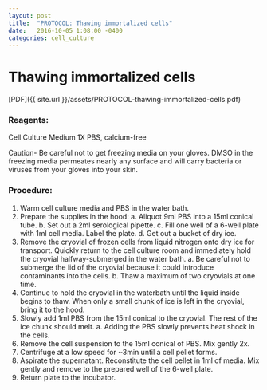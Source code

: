 ```yaml
---
layout: post
title:  "PROTOCOL: Thawing immortalized cells"
date:   2016-10-05 1:08:00 -0400
categories: cell_culture
---
```

# Thawing immortalized cells
[PDF]({{ site.url }}/assets/PROTOCOL-thawing-immortalized-cells.pdf)

### Reagents:
Cell Culture Medium
1X PBS, calcium-free

Caution- Be careful not to get freezing media on your gloves. DMSO in the freezing media permeates nearly any surface and will carry bacteria or viruses from your gloves into your skin.

### Procedure:
1. Warm cell culture media and PBS in the water bath. 
2. Prepare the supplies in the hood: 
   a. Aliquot 9ml PBS into a 15ml conical tube.
   b. Set out a 2ml serological pipette.
   c. Fill one well of a 6-well plate with 1ml cell media. Label the plate.
   d. Get out a bucket of dry ice.
3. Remove the cryovial of frozen cells from liquid nitrogen onto dry ice for transport. Quickly return to the cell culture room and immediately hold the cryovial halfway-submerged in the water bath. 
   a. Be careful not to submerge the lid of the cryovial because it could introduce contaminants into the cells.
   b. Thaw a maximum of two cryovials at one time.
4. Continue to hold the cryovial in the waterbath until the liquid inside begins to thaw. When only a small chunk of ice is left in the cryovial, bring it to the hood.
5. Slowly add 1ml PBS from the 15ml conical to the cryovial. The rest of the ice chunk should melt.
   a. Adding the PBS slowly prevents heat shock in the cells.
6. Remove the cell suspension to the 15ml conical of PBS. Mix gently 2x.
7. Centrifuge at a low speed for ~3min until a cell pellet forms.
8. Aspirate the supernatant. Reconstitute the cell pellet in 1ml of media. Mix gently and remove to the prepared well of the 6-well plate.
9. Return plate to the incubator.
